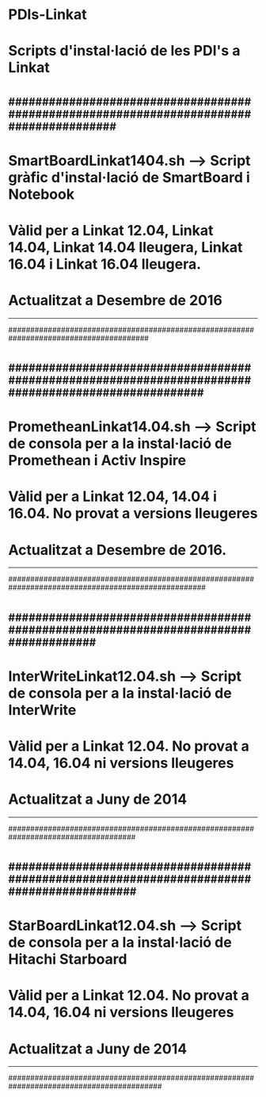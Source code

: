 # PDIs-Linkat
#
# Scripts d'instal·lació de les PDI's a Linkat
#
#
########################################################################################
----------------------------------------------------------------------------------------
# SmartBoardLinkat1404.sh  --> Script gràfic d'instal·lació de SmartBoard i Notebook
# Vàlid per a Linkat 12.04, Linkat 14.04, Linkat 14.04 lleugera, Linkat 16.04 i Linkat 16.04 lleugera.
# Actualitzat a Desembre de 2016
----------------------------------------------------------------------------------------
########################################################################################
#
#####################################################################################################
-----------------------------------------------------------------------------------------------------
# PrometheanLinkat14.04.sh  --> Script de consola per a la instal·lació de Promethean i Activ Inspire
# Vàlid per a Linkat 12.04, 14.04 i 16.04. No provat a versions lleugeres
# Actualitzat a Desembre de 2016. 
-----------------------------------------------------------------------------------------------------
#####################################################################################################
#
#####################################################################################
-------------------------------------------------------------------------------------
# InterWriteLinkat12.04.sh  --> Script de consola per a la instal·lació de InterWrite
# Vàlid per a Linkat 12.04. No provat a 14.04, 16.04 ni versions lleugeres
# Actualitzat a Juny de 2014
-------------------------------------------------------------------------------------
#####################################################################################
#
###########################################################################################
-------------------------------------------------------------------------------------------
# StarBoardLinkat12.04.sh  --> Script de consola per a la instal·lació de Hitachi Starboard
# Vàlid per a Linkat 12.04. No provat a 14.04, 16.04 ni versions lleugeres
# Actualitzat a Juny de 2014
-------------------------------------------------------------------------------------------
###########################################################################################
#
#
